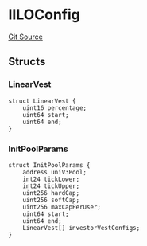 # IILOConfig
[Git Source](https://github.com/KYRDTeam/ilo-contracts/blob/1de4d92cce6f0722e8736db455733703c706f30f/src/interfaces/IILOConfig.sol)


## Structs
### LinearVest

```solidity
struct LinearVest {
    uint16 percentage;
    uint64 start;
    uint64 end;
}
```

### InitPoolParams

```solidity
struct InitPoolParams {
    address uniV3Pool;
    int24 tickLower;
    int24 tickUpper;
    uint256 hardCap;
    uint256 softCap;
    uint256 maxCapPerUser;
    uint64 start;
    uint64 end;
    LinearVest[] investorVestConfigs;
}
```


